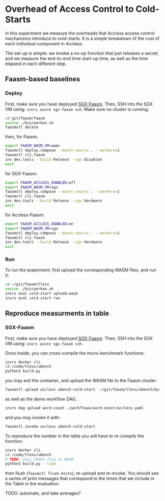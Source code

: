 # Overhead of Access Control to Cold-Starts

In this experiment we measure the overheads that Accless access control
mechanisms introduce to cold-starts. It is a simple breakdown of the cost
of each individual component in Accless.

The set-up is simple: we invoke a no-op function that just releases a secret,
and we measure the end-to-end time start-up time, as well as the time elapsed
in each different step.

## Faasm-based baselines

### Deploy

First, make sure you have deployed [SGX-Faasm](../../docs/sgx_faasm.md). Then,
SSH into the SGX VM using: `invrs azure sgx-faasm ssh`. Make sure no cluster
is running:

```bash
cd git/faasm/faasm
source ./bin/workon.sh
faasmctl delete
```

then, for Faasm:

```bash
export FAASM_WASM_VM=wamr
faasmctl deploy.compose --mount-source . --workers=1
faasmctl cli.faasm
inv dev.tools --build Release --sgx Disabled
exit
```

for SGX-Faasm:

```bash
export FAASM_ACCLESS_ENABLED=off
export FAASM_WASM_VM=sgx
faasmctl deploy.compose --mount-source . --workers=1
faasmctl cli.faasm
inv dev.tools --build Release --sgx Hardware
exit
```

for Accless-Faasm:

```bash
export FAASM_ACCLESS_ENABLED=on
export FAASM_WASM_VM=sgx
faasmctl deploy.compose --mount-source . --workers=1
faasmctl cli.faasm
inv dev.tools --build Release --sgx Hardware
exit
```

### Run

To run the experiment, first upload the corresponding WASM files, and run it:

```bash
cd ~/git/faasm/tless
source ./bin/workon.sh
invrs eval cold-start upload-wasm
invrs eval cold-start run
```

## Reproduce measurments in table

### SGX-Faasm

First, make sure you have deployed [SGX-Faasm](../../docs/sgx_faasm.md). Then,
SSH into the SGX VM using: `invrs azure sgx-faasm ssh`.

Once inside, you can cross-compile the micro-benchmark functions:

```bash
invrs docker cli
cd /code/tless/ubench
python3 build.py
```

you may exit the container, and upload the WASM file to the Faasm cluster:

```bash
faasmctl upload accless ubench-cold-start  ~/git/faasm/tless/ubench/build-wasm/accless-ubench-cold-start
```

as well as the demo workflow DAG,

```bash
invrs dag upload word-count ./workflows/word-count/accless.yaml
```

and you may invoke it with:

```bash
faasmctl invoke accless ubench-cold-start
```

To reproduce the number in the table you will have to re-compile the function:

```bash
invrs docker cli
cd /code/tless/ubench
# TODO: pass CMake falg to WASM
python3 build.py --time
```

then flush (`faasmctl flush.hosts`), re-upload and re-invoke. You should see a
series of print messages that correspond to the times that we include in the
Table in the evaluation.

TODO: automate, and take averages?
